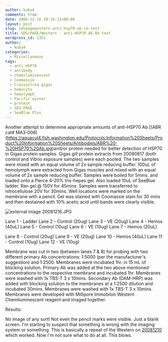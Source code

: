 ```yaml
---
author: kubu4
comments: true
date: 2008-12-16 18:16:13+00:00
layout: post
slug: sdspagewestern-anti-hsp70-ab-re-test
title: SDS/PAGE/Western - anti-HSP70 Ab Re-test
wordpress_id: 1351
author:
  - kubu4
categories:
  - Miscellaneous
tags:
  - anti-HSP70
  - antibody
  - chemiluminescent
  - Coomassie
  - Crassostrea gigas
  - hemocyte
  - hemolymph
  - Pacific oyster
  - protein
  - SDS-PAGE
  - SeeBlue Plus
---
```


Another attempt to determine appropriate amounts of anti-HSP70 Ab [(ABR cat# MA3-006)(https://aquacul4.fish.washington.edu/Protocols:Information%20Sheets/Product%20Information%20Sheets/Antibodies/ABR%20-%20HSP70%20Ab.jpg)and/or protein needed for better detection of HSP70 in Gigas protein samples. Gigas gill protein extracts from 20080617 (both control and Vibrio exposure samples) were each pooled. The two samples were mixed with an equal volume of 2x sample reducing buffer. 100uL of hemolymph were extracted from Gigas muscles and mixed with an equal volume of 2x sample reducing buffer. Samples were boiled for 5mins. and loaded onto a Pierce 4-20% tris-hepes gel. Also loaded 10uL of SeeBlue ladder. Ran gel @ 150V for 45mins. Samples were transferred to nitrocellulose 20V for 30mins. Well locations were marked on the membrane with a pencil. Gel was stained with Coomassie stain for 30 mins and then destained with 10% acetic acid until bands were clearly visible.

![external image 20081216.JPG](https://eagle.fish.washington.edu/Arabidopsis/SDS-PAGE/20081216.JPG)

Lane 1 - Ladder
Lane 2 - Control (20ug)
Lane 3 - VE (20ug)
Lane 4 - Hemos (40uL)
Lane 5 - Control (10ug)
Lane 6 - VE (10ug)
Lane 7 - Hemos (20uL)

Lane 8 - Control (20ug)
Lane 9 - VE (20ug)
Lane 10 - Hemos (40uL)
Lane 11 - Control (10ug)
Lane 12 - VE (10ug)

Membrane was cut in two (between lanes 7 & 8) for probing with two different primary Ab concentrations: 1:5000 (per the manufacturer's suggestion) and 1:2500. Membranes were incubated 1hr. in 15 mL of blocking solution. Primary Ab was added at the two above mentioned concentrations to the respective membrane and incubated 1hr. Membranes were washed with 1x TBS-T 3 x 10mins. Secondary Ab (DAM-HRP) was added with blocking solution to the membranes at a 1:2500 dilution and incubated 30mins. Membranes were washed with 1x TBS-T 3 x 10mins. Membranes were developed with Millipore Immobilon Western Chemiluminescent reagent and imaged together.

Results:

No image of any sort! Not even the pencil marks were visible. Just a blank screen. I'm starting to suspect that something is wrong with the imaging system or something. This is basically a repeat of the Western on [20081210](https://genefish.wikispaces.com/Sam%27s+Notebook#sjw20081210) which worked. Now I'm not sure what to do at all. This blows.
